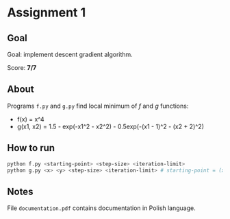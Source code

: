 # Assignment 1

## Goal

Goal: implement descent gradient algorithm.

Score: **7/7**

## About

Programs `f.py` and `g.py` find local minimum of $f$ and $g$ functions:

* f(x) = x^4
* g(x1, x2) = 1.5 - exp(-x1^2 - x2^2) - 0.5exp(-(x1 - 1)^2 - (x2 + 2)^2)

## How to run

```bash
python f.py <starting-point> <step-size> <iteration-limit>
python g.py <x> <y> <step-size> <iteration-limit> # starting-point = (x, y)
```

## Notes

File `documentation.pdf` contains documentation in Polish language.
